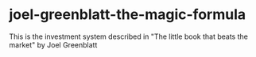 # joel-greenblatt-the-magic-formula
This is the investment system described in "The little book that beats the market" by Joel Greenblatt
